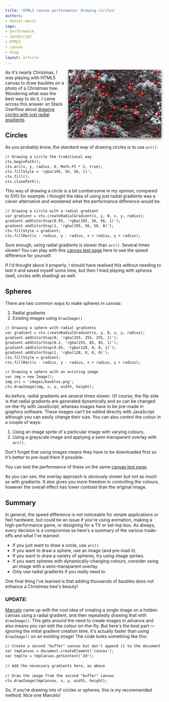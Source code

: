 ```yaml
---
title: 'HTML5 canvas performance: Drawing circles'
authors:
- daniel-davis
tags:
- performance
- JavaScript
- HTML5
- canvas
- blog
layout: article
---
```

<img src="/blog/html5-canvas-performance-drawing-circles/canvas-christmas-tree.jpg" alt="HTML5 canvas baubles on a Christmas tree" style="float:right;margin:0 0 1em 1em;box-shadow:0 4px 8px rgba(0, 0, 0, 0.5);" />

<p>As it&#39;s nearly Christmas, I was playing with HTML5 canvas to draw baubles on a photo of a Christmas tree. Wondering what was the best way to do it, I came across this answer on Stack Overflow about <a href="http://stackoverflow.com/questions/9742830/html5-canvas-glass-circle#answer-9743575">drawing circles with just radial gradients</a>.</p>

<h2>Circles</h2>

<p>As you probably know, the standard way of drawing circles is to use <code>arc()</code>:</p>

<pre><code>// Drawing a circle the traditional way
ctx.beginPath();
ctx.arc(x, y, radius, 0, Math.PI * 2, true);
ctx.fillStyle = &#39;rgba(195, 56, 56, 1)&#39;;
ctx.fill();
ctx.closePath();</code></pre>

<p>This way of drawing a circle is a bit cumbersome in my opinion, compared to SVG for example. I thought the idea of using just radial gradients was a clever alternative and wondered what the performance difference would be.</p>

<pre><code>// Drawing a circle with a radial gradient
var gradient = ctx.createRadialGradient(x, y, 0, x, y, radius);
gradient.addColorStop(0.95, &#39;rgba(195, 56, 56, 1)&#39;);
gradient.addColorStop(1, &#39;rgba(195, 56, 56, 0)&#39;);
ctx.fillStyle = gradient;
ctx.fillRect(x - radius, y - radius, x + radius, y + radius);</code></pre>

<p>Sure enough, using radial gradients is slower than <code>arc()</code>. Several times slower! You can play with this <a href="http://people.opera.com/danield/html5/canvas-speed/">canvas test page</a> here to see the speed difference for yourself.</p>

<p>If I&#39;d thought about it properly, I should have realised this without needing to test it and saved myself some time, but then I tried playing with spheres (well, circles with shading) as well.</p>

<h2>Spheres</h2>

<p>There are two common ways to make spheres in canvas:</p>
<ol>
    <li>Radial gradients</li>
    <li>Existing images using <code>drawImage()</code></li>
</ol>

<pre><code>// Drawing a sphere with radial gradients
var gradient = ctx.createRadialGradient(x, y, 0, x, y, radius);
gradient.addColorStop(0, &#39;rgba(255, 255, 255, 1)&#39;);
gradient.addColorStop(0.2, &#39;rgba(255, 85, 85, 1)&#39;);
gradient.addColorStop(0.95, &#39;rgba(128, 0, 0, 1)&#39;);
gradient.addColorStop(1, &#39;rgba(128, 0, 0, 0)&#39;);
ctx.fillStyle = gradient;
ctx.fillRect(x - radius, y - radius, x + radius, y + radius);</code></pre>

<pre><code>// Drawing a sphere with an existing image
var img = new Image();
img.src = &#39;images/baubles.png&#39;;
ctx.drawImage(img, x, y, width, height);</code></pre>

<p>As before, radial gradients are several times slower. Of course, the flip side is that radial gradients are generated dynamically and so can be changed on-the-fly with JavaScript, whereas images have to be pre-made in graphics software. These images can&#39;t be edited directly with JavaScript although you can easily change their size. You can also control the colour in a couple of ways:</p>
<ol>
    <li>Using an image sprite of a particular image with varying colours.</li>
    <li>Using a greyscale image and applying a semi-transparent overlay with <code>arc()</code>.</li>
</ol>

<p>Don&#39;t forget that using images means they have to be downloaded first so it&#39;s better to pre-load them if possible.</p>

<p>You can test the performance of these on the same <a href="http://people.opera.com/danield/html5/canvas-speed/">canvas test page</a>.</p>

<p>As you can see, the overlay approach is obviously slower but not as much as with gradients. It also gives you more freedom in controlling the colours, however the overall effect has lower contrast than the original image.</p>

<h2>Summary</h2>

<p>In general, the speed difference is not noticeable for simple applications or fast hardware, but could be an issue if you&#39;re using animation, making a high-performance game, or designing for a TV or set-top box. As always, every decision is a compromise so here&#39;s a summary of the various trade-offs and what I&#39;ve learned:</p>

<ul>
    <li>If you just want to draw a circle, use <code>arc()</code>.</li>
    <li>If you want to draw a sphere, use an image (and pre-load it).</li>
    <li>If you want to draw a variety of spheres, try using image sprites.</li>
    <li>If you want spheres with dynamically-changing colours, consider using an image with a semi-transparent overlay.</li>
    <li>Only use radial gradients if you really need to.</li>
</ul>

<p>One final thing I&#39;ve learned is that adding thousands of baubles does not enhance a Christmas tree&#39;s beauty!</p>

<h3 id="update">UPDATE:</h3>

<p><a href="https://twitter.com/askoth">Marcelo</a> came up with the cool idea of creating a single image on a hidden canvas using a radial gradient, and then repeatedly drawing that with <code>drawImage()</code>. This gets around the need to create images in advance and also means you can edit the colour on-the-fly. But here&#39;s the best part &#x2014; ignoring the initial gradient creation time, it&#39;s actually faster than using <code>drawImage()</code> on an existing image! The code looks something like this:</p>

<pre><code>// Create a second &quot;buffer&quot; canvas but don&#39;t append it to the document
var tmpCanvas = document.createElement(&#39;canvas&#39;);
var tmpCtx = tmpCanvas.getContext(&#39;2d&#39;);

// Add the necessary gradients here, as above

// Draw the image from the second &quot;buffer&quot; canvas
ctx.drawImage(tmpCanvas, x, y, width, height);</code></pre>

<p>So, if you&#39;re drawing lots of circles or spheres, this is my recommended method. Nice one Marcelo!</p>
